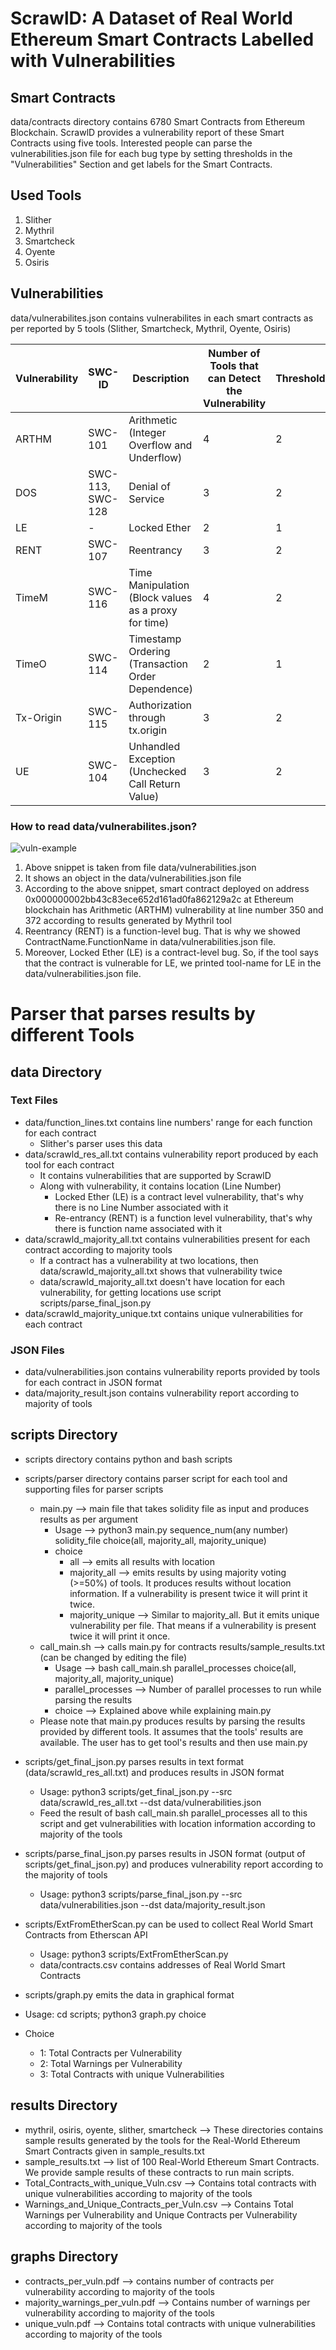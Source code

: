 # ScrawlD: A Dataset of Real World Ethereum Smart Contracts Labelled with Vulnerabilities

## Smart Contracts
   data/contracts directory contains 6780 Smart Contracts from Ethereum Blockchain. ScrawlD provides a vulnerability report of these Smart Contracts using five tools. Interested people can parse the vulnerabilities.json file for each bug type by setting thresholds in the "Vulnerabilities" Section and get labels for the Smart Contracts.


## Used Tools

1. Slither
2. Mythril
3. Smartcheck
4. Oyente
5. Osiris



## Vulnerabilities
   data/vulnerabilites.json contains vulnerabilites in each smart contracts as per reported by 5 tools (Slither, Smartcheck, Mythril, Oyente, Osiris)

   | Vulnerability | SWC-ID | Description   | Number of Tools that can Detect the Vulnerability | Threshold |
   | ------------- | ------------- | ------------- | ---------- | ---------- | 
   | ARTHM  | SWC-101 | Arithmetic (Integer Overflow and Underflow)  | 4 | 2 |
   | DOS | SWC-113, SWC-128 | Denial of Service | 3 | 2 |
   | LE | - | Locked Ether | 2 | 1 |
   | RENT | SWC-107 | Reentrancy | 3 | 2 |
   | TimeM | SWC-116 | Time Manipulation (Block values as a proxy for time) | 4 | 2 |
   | TimeO | SWC-114 | Timestamp Ordering (Transaction Order Dependence) | 2 | 1 |
   | Tx-Origin  | SWC-115 | Authorization through tx.origin | 3 | 2 |
   | UE | SWC-104 | Unhandled Exception (Unchecked Call Return Value) | 3 | 2 |



### How to read data/vulnerabilites.json?

![vuln-example](https://github.com/sujeetc/ScrawlD/blob/main/images/example.png?raw=true)

   1. Above snippet is taken from file data/vulnerabilities.json
   2. It shows an object in the data/vulnerabilities.json file
   3. According to the above snippet, smart contract deployed on address 0x000000002bb43c83ece652d161ad0fa862129a2c at Ethereum blockchain has Arithmetic (ARTHM) vulnerability at line number 350 and 372 according to results generated by Mythril tool
   4. Reentrancy (RENT) is a function-level bug. That is why we showed ContractName.FunctionName in data/vulnerabilities.json file.
   5. Moreover, Locked Ether (LE) is a contract-level bug. So, if the tool says that the contract is vulnerable for LE, we printed tool-name for LE in the data/vulnerabilities.json file.




# Parser that parses results by different Tools

## data Directory

### Text Files
* data/function_lines.txt contains line numbers' range for each function for each contract
    * Slither's parser uses this data
* data/scrawld_res_all.txt contains vulnerability report produced by each tool for each contract
    * It contains vulnerabilities that are supported by ScrawlD
    * Along with vulnerability, it contains location (Line Number)
        * Locked Ether (LE) is a contract level vulnerability, that's why there is no Line Number associated with it
        * Re-entrancy (RENT) is a function level vulnerability, that's why there is function name associated with it
* data/scrawld_majority_all.txt contains vulnerabilities present for each contract according to majority tools
    * If a contract has a vulnerability at two locations, then data/scrawld_majority_all.txt shows that vulnerability twice
    * data/scrawld_majority_all.txt doesn't have location for each vulnerability, for getting locations use script scripts/parse_final_json.py
* data/scrawld_majority_unique.txt contains unique vulnerabilities for each contract

### JSON Files
* data/vulnerabilities.json contains vulnerability reports provided by tools for each contract in JSON format
* data/majority_result.json contains vulnerability report according to majority of tools


## scripts Directory
*  scripts directory contains python and bash scripts
*  scripts/parser directory contains parser script for each tool and supporting files for parser scripts
    * main.py --> main file that takes solidity file as input and produces results as per argument
        * Usage --> python3 main.py sequence_num(any number) solidity_file choice(all, majority_all, majority_unique)
        * choice
            * all --> emits all results with location
            * majority_all --> emits results by using majority voting (>=50%) of tools. It produces results without location information. If a vulnerability is present twice it will print it twice.
            * majority_unique --> Similar to majority_all. But it emits unique vulnerability per file. That means if a vulnerability is present twice it will print it once.
    * call_main.sh --> calls main.py for contracts results/sample_results.txt (can be changed by editing the file)
        * Usage --> bash call_main.sh parallel_processes choice(all, majority_all, majority_unique)
        * parallel_processes --> Number of parallel processes to run while parsing the results
        * choice --> Explained above while explaining main.py 
    * Please note that main.py produces results by parsing the results provided by different tools. It assumes that the tools' results are available. The user has to get tool's results and then use main.py
*  scripts/get_final_json.py parses results in text format (data/scrawld_res_all.txt) and produces results in JSON format
    * Usage: python3 scripts/get_final_json.py --src data/scrawld_res_all.txt --dst data/vulnerabilities.json
    * Feed the result of bash call_main.sh parallel_processes all to this script and get vulnerabilities with location information according to majority of the tools
*  scripts/parse_final_json.py parses results in JSON format (output of scripts/get_final_json.py) and produces vulnerability report according to the majority of tools
    * Usage: python3 scripts/parse_final_json.py --src data/vulnerabilities.json --dst data/majority_result.json


* scripts/ExtFromEtherScan.py can be used to collect Real World Smart Contracts from Etherscan API
	* Usage: python3 scripts/ExtFromEtherScan.py
	* data/contracts.csv contains addresses of Real World Smart Contracts

* scripts/graph.py emits the data in graphical format
 * Usage: cd scripts; python3 graph.py choice
 * Choice
    * 1: Total Contracts per Vulnerability
    * 2: Total Warnings per Vulnerability 
    * 3: Total Contracts with unique Vulnerabilities

## results Directory
* mythril, osiris, oyente, slither, smartcheck --> These directories contains sample results generated by the tools for the Real-World Ethereum Smart Contracts given in sample_results.txt
* sample_results.txt --> list of 100 Real-World Ethereum Smart Contracts. We provide sample results of these contracts to run main scripts.
* Total_Contracts_with_unique_Vuln.csv --> Contains total contracts with unique vulnerabilities according to majority of the tools
* Warnings_and_Unique_Contracts_per_Vuln.csv  --> Contains Total Warnings per Vulnerability and Unique Contracts per Vulnerability according to majority of the tools

## graphs Directory
* contracts_per_vuln.pdf --> contains number of contracts per vulnerability according to majority of the tools
* majority_warnings_per_vuln.pdf --> Contains number of warnings per vulnerability according to majority of the tools
* unique_vuln.pdf --> Contains total contracts with unique vulnerabilities according to majority of the tools
